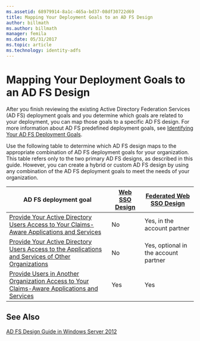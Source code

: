 ```yaml
---
ms.assetid: 68979914-8a1c-465a-bd37-08df30722d69
title: Mapping Your Deployment Goals to an AD FS Design
author: billmath
ms.author: billmath
manager: femila
ms.date: 05/31/2017
ms.topic: article
ms.technology: identity-adfs
---
```


# Mapping Your Deployment Goals to an AD FS Design


After you finish reviewing the existing Active Directory Federation Services \(AD FS\) deployment goals and you determine which goals are related to your deployment, you can map those goals to a specific AD FS design. For more information about AD FS predefined deployment goals, see [Identifying Your AD FS Deployment Goals](Identifying-Your-AD-FS-Deployment-Goals.md).

Use the following table to determine which AD FS design maps to the appropriate combination of AD FS deployment goals for your organization. This table refers only to the two primary AD FS designs, as described in this guide. However, you can create a hybrid or custom AD FS design by using any combination of the AD FS deployment goals to meet the needs of your organization.

|AD FS deployment goal|[Web SSO Design](Web-SSO-Design.md)|[Federated Web SSO Design](Federated-Web-SSO-Design.md)|
|---------------------------------------------------------------------------|----------------------------------------------------------------------------------|--------------------------------------------------------------------------------------------|
|[Provide Your Active Directory Users Access to Your Claims-Aware Applications and Services](Provide-Your-Active-Directory-Users-Access-to-Your-Claims-Aware-Applications-and-Services.md)|No|Yes, in the account partner|
|[Provide Your Active Directory Users Access to the Applications and Services of Other Organizations](Provide-Your-Active-Directory-Users-Access-to-the-Applications-and-Services-of-Other-Organizations.md)|No|Yes, optional in the account partner|
|[Provide Users in Another Organization Access to Your Claims-Aware Applications and Services](Provide-Users-in-Another-Organization-Access-to-Your-Claims-Aware-Applications-and-Services.md)|Yes|Yes|

## See Also
[AD FS Design Guide in Windows Server 2012](AD-FS-Design-Guide-in-Windows-Server-2012.md)


